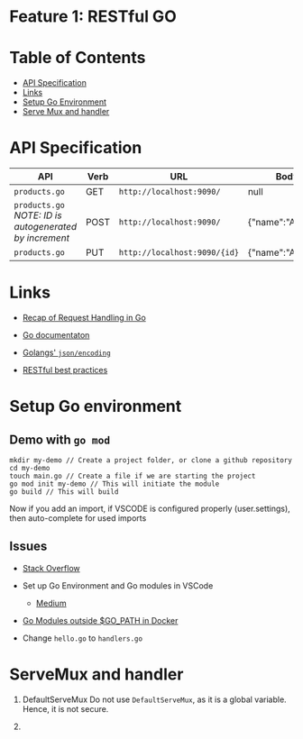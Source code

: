 
# Feature 1: RESTful GO

# Table of Contents

- [API Specification](#api-specification)
- [Links](#links)
- [Setup Go Environment](#setup-go-environment)
- [Serve Mux and handler](#servermux-and-handler)

# API Specification

|API|Verb|URL|Body|
|--|--|--|--|
|`products.go`|GET |`http://localhost:9090/` |null|
|`products.go` *NOTE: ID is autogenerated by increment* |POST| `http://localhost:9090/` |{"name":"Aymon"}|
|`products.go`|PUT| `http://localhost:9090/{id}`|{"name":"Ayman"}|




# Links

- [Recap of Request Handling in Go](https://www.alexedwards.net/blog/a-recap-of-request-handling)

- [Go documentaton](https://golang.org/doc/)

- [Golangs' `json/encoding`](https://golang.org/pkg/encoding/json/)

- [RESTful best practices](https://docs.microsoft.com/en-us/azure/architecture/best-practices/api-design)

# Setup Go environment

## Demo with `go mod`

    mkdir my-demo // Create a project folder, or clone a github repository    
    cd my-demo
    touch main.go // Create a file if we are starting the project
    go mod init my-demo // This will initiate the module
    go build // This will build

Now if you add an import, if VSCODE is configured properly (user.settings), then auto-complete for used imports

## Issues

- [Stack Overflow](https://stackoverflow.com/questions/60680470/could-not-import-local-modules-in-golang/60681078#60681078)
- Set up Go Environment and Go modules in VSCode
  - [Medium](https://rominirani.com/setup-go-development-environment-with-visual-studio-code-7ea5d643a51a)

- [Go Modules outside $GO_PATH in Docker](https://devandchill.com/posts/2019/03/go-modules-working-outside-gopath/)

- Change `hello.go` to `handlers.go`

# ServeMux and handler

1. DefaultServeMux
Do not use `DefaultServeMux`, as it is a global variable. Hence, it is not secure.

2.
